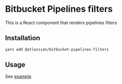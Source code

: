 # Bitbucket Pipelines filters

This is a React component that renders pipelines filters

## Installation

```sh
yarn add @atlassian/bitbucket-pipelines-filters
```

## Usage

See [example](./src/examples.tsx)
